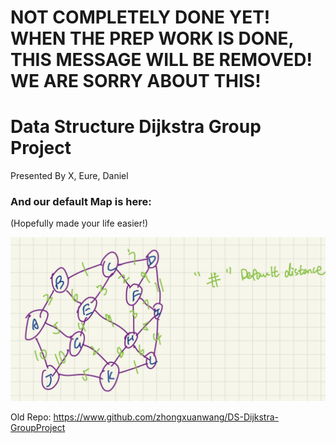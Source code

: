 # NOT COMPLETELY DONE YET! WHEN THE PREP WORK IS DONE, THIS MESSAGE WILL BE REMOVED! WE ARE SORRY ABOUT THIS!
# Data Structure Dijkstra Group Project
Presented By X, Eure, Daniel

### And our default Map is here:
(Hopefully made your life easier!)

![Dijkstra Default Mapping](./doc/MyMap.jpg)
    

Old Repo: https://www.github.com/zhongxuanwang/DS-Dijkstra-GroupProject